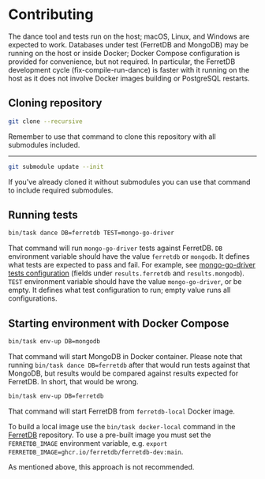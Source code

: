 # Contributing

The dance tool and tests run on the host; macOS, Linux, and Windows are expected to work.
Databases under test (FerretDB and MongoDB) may be running on the host or inside Docker; Docker Compose configuration is provided for convenience, but not required.
In particular, the FerretDB development cycle (fix-compile-run-dance) is faster with it running on the host as it does not involve Docker images building or PostgreSQL restarts.

## Cloning repository
```sh
git clone --recursive
```
Remember to use that command to clone this repository with all submodules included.

---
```sh
git submodule update --init
```
If you've already cloned it without submodules you can use that command
to include required submodules.

## Running tests

```sh
bin/task dance DB=ferretdb TEST=mongo-go-driver
```

That command will run `mongo-go-driver` tests against FerretDB.
`DB` environment variable should have the value `ferretdb` or `mongodb`.
It defines what tests are expected to pass and fail.
For example, see [mongo-go-driver tests configuration](https://github.com/FerretDB/dance/blob/main/tests/mongo-go-driver.yml) (fields under `results.ferretdb` and `results.mongodb`).
`TEST` environment variable should have the value `mongo-go-driver`, or be empty.
It defines what test configuration to run; empty value runs all configurations.

## Starting environment with Docker Compose

```sh
bin/task env-up DB=mongodb
```

That command will start MongoDB in Docker container.
Please note that running `bin/task dance DB=ferretdb` after that would run tests against that MongoDB, but results would be compared against results expected for FerretDB.
In short, that would be wrong.

```sh
bin/task env-up DB=ferretdb
```

That command will start FerretDB from `ferretdb-local` Docker image.

To build a local image use the `bin/task docker-local` command in the [FerretDB](https://github.com/FerretDB/FerretDB) repository. 
To use a pre-built image you must set the `FERRETDB_IMAGE` environment variable, e.g. `export FERRETDB_IMAGE=ghcr.io/ferretdb/ferretdb-dev:main`.

As mentioned above, this approach is not recommended.
